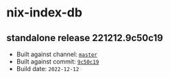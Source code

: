 # nix-index-db
## standalone release 221212.9c50c19
- Built against channel: [`master`](https://github.com/nixos/nixpkgs/tree/master)
- Built against commit: [`9c50c19`](https://github.com/NixOS/nixpkgs/commit/9c50c19bc21603feb07043a0d58b2a748467b7fe)
- Build date: `2022-12-12`
